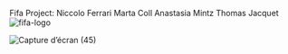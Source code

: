 Fifa Project: Niccolo Ferrari
              Marta Coll
              Anastasia Mintz
              Thomas Jacquet
![fifa-logo](https://user-images.githubusercontent.com/80694192/113353965-bb073800-933e-11eb-843d-e38131b52146.png)










![Capture d’écran (45)](https://user-images.githubusercontent.com/80694192/113003153-be4dc880-9172-11eb-91c2-6d6b9709ecf4.png)

